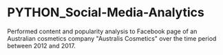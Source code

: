 # PYTHON_Social-Media-Analytics
Performed content and popularity analysis to Facebook page of an Australian cosmetics company "Australis Cosmetics" over the time period between 2012 and 2017.
